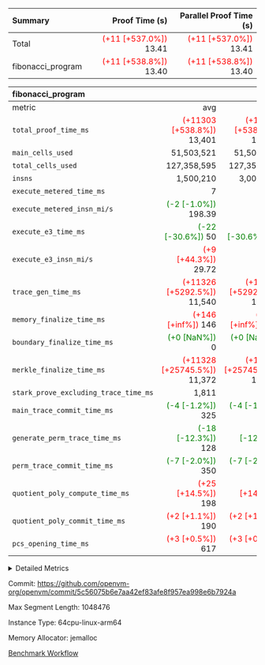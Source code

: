 | Summary | Proof Time (s) | Parallel Proof Time (s) |
|:---|---:|---:|
| Total | <span style='color: red'>(+11 [+537.0%])</span> 13.41 | <span style='color: red'>(+11 [+537.0%])</span> 13.41 |
| fibonacci_program | <span style='color: red'>(+11 [+538.8%])</span> 13.40 | <span style='color: red'>(+11 [+538.8%])</span> 13.40 |


| fibonacci_program |||||
|:---|---:|---:|---:|---:|
|metric|avg|sum|max|min|
| `total_proof_time_ms ` | <span style='color: red'>(+11303 [+538.8%])</span> 13,401 | <span style='color: red'>(+11303 [+538.8%])</span> 13,401 | <span style='color: red'>(+11303 [+538.8%])</span> 13,401 | <span style='color: red'>(+11303 [+538.8%])</span> 13,401 |
| `main_cells_used     ` |  51,503,521 |  51,503,521 |  51,503,521 |  51,503,521 |
| `total_cells_used    ` |  127,358,595 |  127,358,595 |  127,358,595 |  127,358,595 |
| `insns               ` |  1,500,210 |  3,000,420 |  1,500,210 |  1,500,210 |
| `execute_metered_time_ms` |  7 | -          | -          | -          |
| `execute_metered_insn_mi/s` | <span style='color: green'>(-2 [-1.0%])</span> 198.39 | -          | <span style='color: green'>(-2 [-1.0%])</span> 198.39 | <span style='color: green'>(-2 [-1.0%])</span> 198.39 |
| `execute_e3_time_ms  ` | <span style='color: green'>(-22 [-30.6%])</span> 50 | <span style='color: green'>(-22 [-30.6%])</span> 50 | <span style='color: green'>(-22 [-30.6%])</span> 50 | <span style='color: green'>(-22 [-30.6%])</span> 50 |
| `execute_e3_insn_mi/s` | <span style='color: red'>(+9 [+44.3%])</span> 29.72 | -          | <span style='color: red'>(+9 [+44.3%])</span> 29.72 | <span style='color: red'>(+9 [+44.3%])</span> 29.72 |
| `trace_gen_time_ms   ` | <span style='color: red'>(+11326 [+5292.5%])</span> 11,540 | <span style='color: red'>(+11326 [+5292.5%])</span> 11,540 | <span style='color: red'>(+11326 [+5292.5%])</span> 11,540 | <span style='color: red'>(+11326 [+5292.5%])</span> 11,540 |
| `memory_finalize_time_ms` | <span style='color: red'>(+146 [+inf%])</span> 146 | <span style='color: red'>(+146 [+inf%])</span> 146 | <span style='color: red'>(+146 [+inf%])</span> 146 | <span style='color: red'>(+146 [+inf%])</span> 146 |
| `boundary_finalize_time_ms` | <span style='color: green'>(+0 [NaN%])</span> 0 | <span style='color: green'>(+0 [NaN%])</span> 0 | <span style='color: green'>(+0 [NaN%])</span> 0 | <span style='color: green'>(+0 [NaN%])</span> 0 |
| `merkle_finalize_time_ms` | <span style='color: red'>(+11328 [+25745.5%])</span> 11,372 | <span style='color: red'>(+11328 [+25745.5%])</span> 11,372 | <span style='color: red'>(+11328 [+25745.5%])</span> 11,372 | <span style='color: red'>(+11328 [+25745.5%])</span> 11,372 |
| `stark_prove_excluding_trace_time_ms` |  1,811 |  1,811 |  1,811 |  1,811 |
| `main_trace_commit_time_ms` | <span style='color: green'>(-4 [-1.2%])</span> 325 | <span style='color: green'>(-4 [-1.2%])</span> 325 | <span style='color: green'>(-4 [-1.2%])</span> 325 | <span style='color: green'>(-4 [-1.2%])</span> 325 |
| `generate_perm_trace_time_ms` | <span style='color: green'>(-18 [-12.3%])</span> 128 | <span style='color: green'>(-18 [-12.3%])</span> 128 | <span style='color: green'>(-18 [-12.3%])</span> 128 | <span style='color: green'>(-18 [-12.3%])</span> 128 |
| `perm_trace_commit_time_ms` | <span style='color: green'>(-7 [-2.0%])</span> 350 | <span style='color: green'>(-7 [-2.0%])</span> 350 | <span style='color: green'>(-7 [-2.0%])</span> 350 | <span style='color: green'>(-7 [-2.0%])</span> 350 |
| `quotient_poly_compute_time_ms` | <span style='color: red'>(+25 [+14.5%])</span> 198 | <span style='color: red'>(+25 [+14.5%])</span> 198 | <span style='color: red'>(+25 [+14.5%])</span> 198 | <span style='color: red'>(+25 [+14.5%])</span> 198 |
| `quotient_poly_commit_time_ms` | <span style='color: red'>(+2 [+1.1%])</span> 190 | <span style='color: red'>(+2 [+1.1%])</span> 190 | <span style='color: red'>(+2 [+1.1%])</span> 190 | <span style='color: red'>(+2 [+1.1%])</span> 190 |
| `pcs_opening_time_ms ` | <span style='color: red'>(+3 [+0.5%])</span> 617 | <span style='color: red'>(+3 [+0.5%])</span> 617 | <span style='color: red'>(+3 [+0.5%])</span> 617 | <span style='color: red'>(+3 [+0.5%])</span> 617 |



<details>
<summary>Detailed Metrics</summary>

|  | keygen_time_ms | commit_exe_time_ms | app proof_time_ms |
| --- | --- | --- |
|  | 210 | 5 | 49,610 | 

| group | prove_segment_time_ms | memory_to_vec_partition_time_ms | insns | fri.log_blowup | execute_metered_time_ms | execute_metered_insn_mi/s | compute_user_public_values_proof_time_ms |
| --- | --- | --- | --- | --- | --- | --- | --- |
| fibonacci_program | 15,913 | 1,571 | 1,500,210 | 1 | 7 | 198.39 | 33,683 | 

| group | air_name | quotient_deg | interactions | constraints |
| --- | --- | --- | --- | --- |
| fibonacci_program | AccessAdapterAir<16> | 2 | 5 | 12 | 
| fibonacci_program | AccessAdapterAir<2> | 2 | 5 | 12 | 
| fibonacci_program | AccessAdapterAir<32> | 2 | 5 | 12 | 
| fibonacci_program | AccessAdapterAir<4> | 2 | 5 | 12 | 
| fibonacci_program | AccessAdapterAir<8> | 2 | 5 | 12 | 
| fibonacci_program | BitwiseOperationLookupAir<8> | 2 | 2 | 4 | 
| fibonacci_program | MemoryMerkleAir<8> | 2 | 4 | 39 | 
| fibonacci_program | PersistentBoundaryAir<8> | 2 | 3 | 7 | 
| fibonacci_program | PhantomAir | 2 | 3 | 5 | 
| fibonacci_program | Poseidon2PeripheryAir<BabyBearParameters>, 1> | 2 | 1 | 286 | 
| fibonacci_program | ProgramAir | 1 | 1 | 4 | 
| fibonacci_program | RangeTupleCheckerAir<2> | 1 | 1 | 4 | 
| fibonacci_program | Rv32HintStoreAir | 2 | 18 | 28 | 
| fibonacci_program | VariableRangeCheckerAir | 1 | 1 | 4 | 
| fibonacci_program | VmAirWrapper<Rv32BaseAluAdapterAir, BaseAluCoreAir<4, 8> | 2 | 20 | 37 | 
| fibonacci_program | VmAirWrapper<Rv32BaseAluAdapterAir, LessThanCoreAir<4, 8> | 2 | 18 | 40 | 
| fibonacci_program | VmAirWrapper<Rv32BaseAluAdapterAir, ShiftCoreAir<4, 8> | 2 | 24 | 91 | 
| fibonacci_program | VmAirWrapper<Rv32BranchAdapterAir, BranchEqualCoreAir<4> | 2 | 11 | 20 | 
| fibonacci_program | VmAirWrapper<Rv32BranchAdapterAir, BranchLessThanCoreAir<4, 8> | 2 | 13 | 35 | 
| fibonacci_program | VmAirWrapper<Rv32CondRdWriteAdapterAir, Rv32JalLuiCoreAir> | 2 | 10 | 18 | 
| fibonacci_program | VmAirWrapper<Rv32JalrAdapterAir, Rv32JalrCoreAir> | 2 | 16 | 20 | 
| fibonacci_program | VmAirWrapper<Rv32LoadStoreAdapterAir, LoadSignExtendCoreAir<4, 8> | 2 | 18 | 33 | 
| fibonacci_program | VmAirWrapper<Rv32LoadStoreAdapterAir, LoadStoreCoreAir<4> | 2 | 17 | 40 | 
| fibonacci_program | VmAirWrapper<Rv32MultAdapterAir, DivRemCoreAir<4, 8> | 2 | 25 | 84 | 
| fibonacci_program | VmAirWrapper<Rv32MultAdapterAir, MulHCoreAir<4, 8> | 2 | 24 | 31 | 
| fibonacci_program | VmAirWrapper<Rv32MultAdapterAir, MultiplicationCoreAir<4, 8> | 2 | 19 | 19 | 
| fibonacci_program | VmAirWrapper<Rv32RdWriteAdapterAir, Rv32AuipcCoreAir> | 2 | 12 | 14 | 
| fibonacci_program | VmConnectorAir | 2 | 5 | 11 | 

| group | air_name | segment | rows | prep_cols | perm_cols | main_cols | cells |
| --- | --- | --- | --- | --- | --- | --- | --- |
| fibonacci_program | AccessAdapterAir<8> | 0 | 128 |  | 16 | 17 | 4,224 | 
| fibonacci_program | BitwiseOperationLookupAir<8> | 0 | 65,536 | 3 | 8 | 2 | 655,360 | 
| fibonacci_program | MemoryMerkleAir<8> | 0 | 512 |  | 16 | 32 | 24,576 | 
| fibonacci_program | PersistentBoundaryAir<8> | 0 | 128 |  | 12 | 20 | 4,096 | 
| fibonacci_program | PhantomAir | 0 | 1 |  | 12 | 6 | 18 | 
| fibonacci_program | Poseidon2PeripheryAir<BabyBearParameters>, 1> | 0 | 256 |  | 8 | 300 | 78,848 | 
| fibonacci_program | ProgramAir | 0 | 8,192 |  | 8 | 10 | 147,456 | 
| fibonacci_program | RangeTupleCheckerAir<2> | 0 | 524,288 | 2 | 8 | 1 | 4,718,592 | 
| fibonacci_program | Rv32HintStoreAir | 0 | 4 |  | 44 | 32 | 304 | 
| fibonacci_program | VariableRangeCheckerAir | 0 | 262,144 | 2 | 8 | 1 | 2,359,296 | 
| fibonacci_program | VmAirWrapper<Rv32BaseAluAdapterAir, BaseAluCoreAir<4, 8> | 0 | 1,048,576 |  | 52 | 36 | 92,274,688 | 
| fibonacci_program | VmAirWrapper<Rv32BaseAluAdapterAir, LessThanCoreAir<4, 8> | 0 | 524,288 |  | 40 | 37 | 40,370,176 | 
| fibonacci_program | VmAirWrapper<Rv32BranchAdapterAir, BranchEqualCoreAir<4> | 0 | 262,144 |  | 28 | 26 | 14,155,776 | 
| fibonacci_program | VmAirWrapper<Rv32BranchAdapterAir, BranchLessThanCoreAir<4, 8> | 0 | 8 |  | 32 | 32 | 512 | 
| fibonacci_program | VmAirWrapper<Rv32CondRdWriteAdapterAir, Rv32JalLuiCoreAir> | 0 | 131,072 |  | 28 | 18 | 6,029,312 | 
| fibonacci_program | VmAirWrapper<Rv32JalrAdapterAir, Rv32JalrCoreAir> | 0 | 16 |  | 36 | 28 | 1,024 | 
| fibonacci_program | VmAirWrapper<Rv32LoadStoreAdapterAir, LoadStoreCoreAir<4> | 0 | 128 |  | 52 | 41 | 11,904 | 
| fibonacci_program | VmAirWrapper<Rv32RdWriteAdapterAir, Rv32AuipcCoreAir> | 0 | 16 |  | 28 | 20 | 768 | 
| fibonacci_program | VmConnectorAir | 0 | 2 | 1 | 16 | 5 | 42 | 

| group | segment | trace_gen_time_ms | total_proof_time_ms | total_cells_used | total_cells | system_trace_gen_time_ms | stark_prove_excluding_trace_time_ms | single_trace_gen_time_ms | quotient_poly_compute_time_ms | quotient_poly_commit_time_ms | perm_trace_commit_time_ms | pcs_opening_time_ms | merkle_finalize_time_ms | memory_to_vec_partition_time_ms | memory_finalize_time_ms | main_trace_commit_time_ms | main_cells_used | insns | generate_perm_trace_time_ms | execute_e3_time_ms | execute_e3_insn_mi/s | boundary_finalize_time_ms |
| --- | --- | --- | --- | --- | --- | --- | --- | --- | --- | --- | --- | --- | --- | --- | --- | --- | --- | --- | --- | --- | --- | --- |
| fibonacci_program | 0 | 11,540 | 13,401 | 127,358,595 | 160,836,972 | 11,540 | 1,811 | 2 | 198 | 190 | 350 | 617 | 11,372 | 603 | 146 | 325 | 51,503,521 | 1,500,210 | 128 | 50 | 29.72 | 0 | 

| group | segment | trace_height_constraint | weighted_sum | threshold |
| --- | --- | --- | --- | --- |
| fibonacci_program | 0 | 0 | 3,932,510 | 2,013,265,921 | 
| fibonacci_program | 0 | 1 | 10,749,336 | 2,013,265,921 | 
| fibonacci_program | 0 | 2 | 1,966,255 | 2,013,265,921 | 
| fibonacci_program | 0 | 3 | 10,749,404 | 2,013,265,921 | 
| fibonacci_program | 0 | 4 | 1,664 | 2,013,265,921 | 
| fibonacci_program | 0 | 5 | 640 | 2,013,265,921 | 
| fibonacci_program | 0 | 6 | 7,209,084 | 2,013,265,921 | 
| fibonacci_program | 0 | 7 |  | 2,013,265,921 | 
| fibonacci_program | 0 | 8 | 35,534,845 | 2,013,265,921 | 

</details>


Commit: https://github.com/openvm-org/openvm/commit/5c56075b6e7aa42ef83afe8f957ea998e6b7924a

Max Segment Length: 1048476

Instance Type: 64cpu-linux-arm64

Memory Allocator: jemalloc

[Benchmark Workflow](https://github.com/openvm-org/openvm/actions/runs/16757351576)
